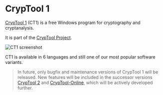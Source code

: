 # CrypTool 1
[CrypTool 1](https://www.cryptool.org/ct1/) (CT1) is a free Windows program for cryptography and cryptanalysis.

It is part of the [CrypTool Project](https://www.cryptool.org/).

![CT1 screenshot](https://www.cryptool.org/media/page-contents/ct1/ct1-screen-en.png)


CT1 is available in 6 languages and still one of our most popular software variants.

> In future, only bugfix and maintenance versions of CrypTool 1 will be released. New features will be included in the successor versions [CrypTool 2](https://www.cryptool.org/ct2) and [CrypTool-Online](https://www.cryptool.org/cto), which will be actively developed further.
